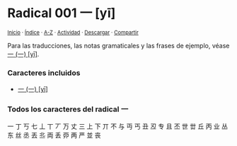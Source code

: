 # Radical 001 一 [yī]
<sup>[Inicio](../index.md) · [Índice](../indices/radicales-chinos.md#radical-1) · [A-Z](../indices/alfabetico.md) · [Actividad](../indices/actividad.md) · <a href="../indices/radical-001.html" download="jucardus-radical-001.html">Descargar</a> · [Compartir](https://x.com/intent/tweet?text=El%20radical%20chino%20%E4%B8%80%20%5By%C4%AB%5D%2C%20con%20vocabulario%20relacionado%2C%20notas%20gramaticales%20y%20todos%20los%20caracteres%20derivados.%0A%E2%86%92%20https%3A%2F%2Fjucardus.github.io%2Findices%2Fradical-001.html%0A%0A%23indcs_jucardus%20%23rdcls_jucardus%0A%40jucardus)</sup>

Para las traducciones, las notas gramaticales y las frases de ejemplo, véase [一 (一) [yī]](../contenido/y/i/1/yi1-19968.md).

### Caracteres incluidos

* [一 (一) [yī]](../contenido/y/i/1/yi1-19968.md)

### Todos los caracteres del radical 一

一 丁 丂 七 丄 丅 丆 万 丈 三 上 下 丌 不 与 丏 丐 丑 丒 专 且 丕 世 丗 丘 丙 业 丛 东 丝 丞 丟 丠 両 丢 丣 两 严 並 丧
